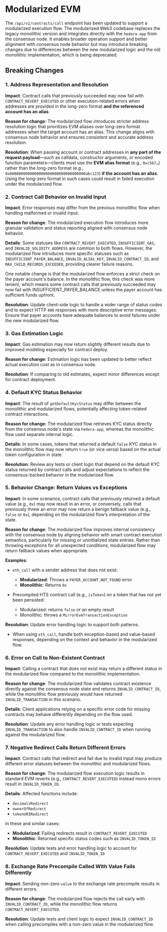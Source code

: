 # Modularized EVM

The `/api/v1/contracts/call` endpoint has been updated to support a modularized
execution flow. The modularized Web3 codebase replaces the legacy monolithic version
and integrates directly with the `hedera-app` from the consensus node. It enables
broader operation support and better alignment with consensus node behavior but may
introduce breaking changes due to differences between the new modularized logic and
the old monolithic implementation, which is being deprecated.

## Breaking Changes

### 1. Address Representation and Resolution

**Impact**:
Contract calls that previously succeeded may now fail with `CONTRACT_REVERT_EXECUTED` or other execution-related errors
when addresses are provided in the long-zero format **and the referenced account has an alias**.

**Reason for change**:
The modularized flow introduces stricter address resolution logic that prioritizes EVM aliases
over long-zero format addresses when the target account has an alias.
This change aligns with consensus node behavior and ensures consistent and accurate address resolution.

**Resolution**:
When passing account or contract addresses in **any part of the request payload**—such as calldata,
constructor arguments, or encoded function parameters—clients must use the **EVM alias format** (e.g., `0xc5b7…`)
rather than the long-zero format (e.g., `0x0000000000000000000000000000000000abc123`) **if the account has an alias**.
Using the long-zero format in such cases could result in failed execution under the modularized flow.

### 2. Contract Call Behavior on Invalid Input

**Impact**: Error responses may differ from the previous monolithic flow when handling malformed or
invalid input.

**Reason for change**: The modularized execution flow introduces more granular validation and status
reporting aligned with consensus node behavior.

**Details**: Some statuses like `CONTRACT_REVERT_EXECUTED`, `INSUFFICIENT_GAS`, and
`INVALID_SOLIDITY_ADDRESS` are common to both flows. However, the modularized flow introduces more
specific statuses such as `INSUFFICIENT_PAYER_BALANCE`, `INVALID_ALIAS_KEY`, `INVALID_CONTRACT_ID`,
and `MAX_CHILD_RECORDS_EXCEEDED`, providing clearer failure reasons.

One notable change is that the modularized flow enforces a strict check on the payer account's balance.
In the monolithic flow, this check was more lenient,
which means some contract calls that previously succeeded
may now fail with INSUFFICIENT_PAYER_BALANCE unless the payer account has sufficient funds upfront.

**Resolution**: Update client-side logic to handle a wider range of status codes and to expect HTTP
`400` responses with more descriptive error messages.
Ensure that payer accounts have adequate balances to avoid failures under the new modularized flow.

### 3. Gas Estimation Logic

**Impact**: Gas estimation may now return slightly different results due to improved modeling
especially for contract deploy.

**Reason for change**: Estimation logic has been updated to better reflect actual execution cost as in consensus node.

**Resolution**: If comparing to old estimates, expect minor differences except for contract deployment.

### 4. Default KYC Status Behavior

**Impact**: The result of `getDefaultKycStatus` may differ between the monolithic and modularized
flows, potentially affecting token-related contract interactions.

**Reason for change**: The modularized flow retrieves KYC status directly from the consensus node's
state via `hedera-app`, whereas the monolithic flow used separate internal logic.

**Details**: In some cases, tokens that returned a default `false` KYC status in the monolithic flow
may now return `true` (or vice versa) based on the actual token configuration in state.

**Resolution**: Review any tests or client logic that depend on the default KYC status returned by
contract calls and adjust expectations to reflect the consensus-backed behavior in the modularized
flow.

### 5. Behavior Change: Return Values vs Exceptions

**Impact**:
In some scenarios, contract calls that previously returned a default value (e.g., `0x`) may now result in an error,
or conversely, calls that previously threw an error may now return a benign fallback value (e.g., `false` or `0x`),
depending on the modularized flow’s interpretation of the state.

**Reason for change**:
The modularized flow improves internal consistency with the consensus node by aligning behavior
with smart contract execution semantics, particularly for missing or uninitialized state entries.
Rather than throwing exceptions for all unexpected conditions,
modularized flow may return fallback values when appropriate.

**Examples**:

- `eth_call` with a sender address that does not exist:

  - **Modularized**: Throws a `PAYER_ACCOUNT_NOT_FOUND` error
  - **Monolithic**: Returns `0x`

- Precompiled HTS contract call (e.g., `isToken`) on a token that has not yet been persisted:
  - Modularized: returns `false` or an empty result
  - Monolithic: throws a `MirrorEvmTransactionException`

**Resolution**: Update error handling logic to support both patterns.

- When using `eth_call`, handle both exception-based and value-based responses,
  depending on the context and behavior in the modularized flow.

### 6. Error on Call to Non-Existent Contract

**Impact**: Calling a contract that does not exist may return a different status in the modularized
flow compared to the monolithic implementation.

**Reason for change**: The modularized flow validates contract existence directly against the
consensus node state and returns `INVALID_CONTRACT_ID`, while the monolithic flow previously would have returned
`INVALID_TRANSACTION` in this scenario.

**Details**: Client applications relying on a specific error code for missing contracts may behave
differently depending on the flow used.

**Resolution**: Update any error handling logic or tests expecting `INVALID_TRANSACTION` to also
handle `INVALID_CONTRACT_ID` when running against the modularized flow.

### 7. Negative Redirect Calls Return Different Errors

**Impact**: Contract calls that redirect and fail due to invalid input may produce
different error statuses between the monolithic and modularized flows.

**Reason for change**: The modularized flow execution logic results in standard EVM reverts
(e.g., `CONTRACT_REVERT_EXECUTED`) instead mono errors result in `INVALID_TOKEN_ID`.

**Details**: Affected functions include:

- `decimalsRedirect`
- `ownerOfRedirect`
- `tokenURIRedirect`

In these and similar cases:

- **Modularized**: Failing redirects result in `CONTRACT_REVERT_EXECUTED`
- **Monolithic**: Returned specific status codes such as `INVALID_TOKEN_ID`

**Resolution**: Update tests and error handling logic to account for `CONTRACT_REVERT_EXECUTED` and
`INVALID_TOKEN_ID`

### 8. Exchange Rate Precompile Called With Value Fails Differently

**Impact**: Sending non-zero `value` to the exchange rate precompile results in different errors.

**Reason for change**: The modularized flow rejects the call early with `INVALID_CONTRACT_ID`, while the
monolithic flow returns `CONTRACT_REVERT_EXECUTED`.

**Resolution**: Update tests and client logic to expect `INVALID_CONTRACT_ID` when calling precompiles
with a non-zero value in the modularized flow.
